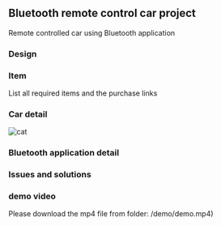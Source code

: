 ## Bluetooth remote control car project

Remote controlled car using Bluetooth application

### Design


### Item

List all required items and the purchase links


### Car detail

![cat](doc/car.png)


### Bluetooth application detail


### Issues and solutions



### demo video

Please download the mp4 file from folder: /demo/demo.mp4)

